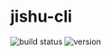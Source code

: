 # jishu-cli

![build status](https://img.shields.io/github/workflow/status/xiaofuyesnew/bore-cli/publish) ![version](https://img.shields.io/github/package-json/v/xiaofuyesnew/bore-cli)